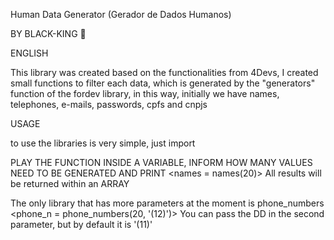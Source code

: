 Human Data Generator (Gerador de Dados Humanos)

BY BLACK-KING 👑


ENGLISH

This library was created based on the functionalities
from 4Devs, I created small functions to filter each data,
which is generated by the "generators" function of the fordev library,
in this way, initially we have names, telephones, e-mails,
passwords, cpfs and cnpjs

USAGE

to use the libraries is very simple, just import

<from KingDataGenerators import names>
<names_list = names.generator_name(10)>
<print(names_list)>

PLAY THE FUNCTION INSIDE A VARIABLE, INFORM HOW MANY VALUES NEED TO BE GENERATED
AND PRINT
<names = names(20)>
All results will be returned within an ARRAY

The only library that has more parameters at the moment is phone_numbers
<phone_n = phone_numbers(20, '(12)')>
You can pass the DD in the second parameter, but by default it is '(11)'